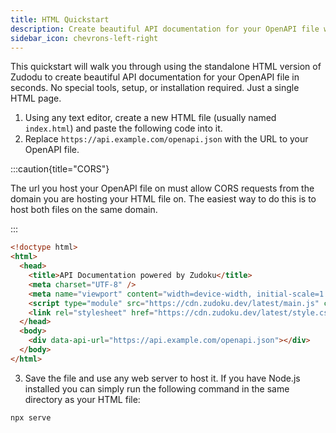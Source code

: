 ```yaml
---
title: HTML Quickstart
description: Create beautiful API documentation for your OpenAPI file with Zudoku using a single HTML page in seconds.
sidebar_icon: chevrons-left-right
---
```


This quickstart will walk you through using the standalone HTML version of Zudodu to create beautiful API documentation for your OpenAPI file in seconds. No special tools, setup, or installation required. Just a single HTML page.

1. Using any text editor, create a new HTML file (usually named `index.html`) and paste the following code into it.
2. Replace `https://api.example.com/openapi.json` with the URL to your OpenAPI file.

:::caution{title="CORS"}

The url you host your OpenAPI file on must allow CORS requests from the domain you are hosting your HTML file on. The easiest way to do this is to host both files on the same domain.

:::

```html
<!doctype html>
<html>
  <head>
    <title>API Documentation powered by Zudoku</title>
    <meta charset="UTF-8" />
    <meta name="viewport" content="width=device-width, initial-scale=1.0" />
    <script type="module" src="https://cdn.zudoku.dev/latest/main.js" crossorigin></script>
    <link rel="stylesheet" href="https://cdn.zudoku.dev/latest/style.css" crossorigin />
  </head>
  <body>
    <div data-api-url="https://api.example.com/openapi.json"></div>
  </body>
</html>
```

3. Save the file and use any web server to host it. If you have Node.js installed you can simply run the following command in the same directory as your HTML file:

```bash
npx serve
```
